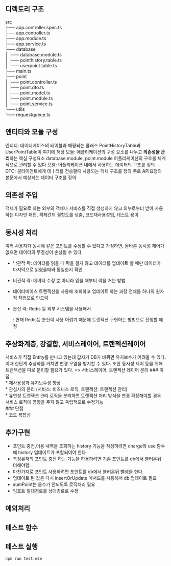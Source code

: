 ## 디렉토리 구조
src    
├── app.controller.spec.ts   
├── app.controller.ts   
├── app.module.ts   
├── app.service.ts   
├── database   
│   ├── database.module.ts   
│   ├── pointhistory.table.ts   
│   └── userpoint.table.ts   
├── main.ts   
├── point   
│   ├── point.controller.ts   
│   ├── point.dto.ts   
│   ├── point.model.ts   
│   ├── point.module.ts   
│   └── point.service.ts   
└── utils   
    └── requestqueue.ts   

## 엔티티와 모듈 구성
엔티티:  데이터베이스의 테이블과 매핑되는 클래스 PointHistoryTable과 UserPointTable이 여기에 해당
모듈: 애플리케이션의 구성 요소를 나누고 **의존성을 관리**하는 핵심 구성요소 database.module, point.module
    어플리케이션의 구조를 체계적으로 관리할 수 있다
모델: 어플리케이션 내에서 사용하는 데이터의 구조를 정의
DTO: 클라이언트에게 데ㅣ터를 전송할때 사용되는 객체 구조를 정의 주로 API요청의 본문에서 예상되는 데이터 구조를 정의


## 의존성 주입
객체가 필요로 하는 외부의 객체나 서비스를 직접 생성하지 않고 외부로부터 받아 사용하는 디자인 패턴, 객체간의 결합도를 낮춤, 코드재사용성업, 테스트 용이


## 동시성 처리
여러 사용자가 동시에 같은 포인트를 수정할 수 있다고 가정하면,  올바른 동시성 제어가 없으면 데이터의 무결성이 손상될 수 있다
- 낙관적 락: 데이터를 읽을 때 락을 걸지 않고 데이터를 업데이트 할 때만 데이터가 마지막으로 읽혔을때와 동일한지 확인
- 비관적 락: 데이터 수정 뿐 아니라 읽을 때부터 락을 거는 방법
- 데이터베이스 트랜젝션을 사용해 조회하고 업데이트 하는 과정 전체를 하나의 원자적 작업으로 만드릭
- 분산 락: Redis 등 외부 시스템을 사용해서 

    : 현재 Redis등 분산락 사용 어렵기 때문에 트랜젝션 구현하는 방법으로 진행할 예정

## 추상화계층, 강결합, 서비스레이어, 트랜젝션레이어
서비스가 직접 Entity를 만나고 있는데 갑자기 DB가 바뀌면 유지보수가 어려울 수 있다.
이때 한단계 추상화를 거치면 변경 오염을 방지할 수 있다.
또한 동시성 제어 등을 위해 트랜젝션을 따로 분리할 필요가 있다.
 => 서비스레이어, 트랜젝션 레이어 분리
    ### 이점  
        * 재사용성과 유지보수성 향상  
        * 관심사의 분리 (서비스: 비즈니스 로직, 트랜젝션: 트랜젝션 관리)  
        * 유연성 트랜젝션 관리 로직을 분리하면 트랜젝션 처리 방식을 변경 확장해야할 경우 서비스 로직에 영향을 주지 않고 독립적으로 수정가능  
    ### 단점  
        * 코드 복잡성  



## 추가구현  
- 포인트 충전,이용 내역을 조회하는 history 기능을 작성하려면 charge와 use 함수에 history 업데이트가 포함되어야 한다   
- 특정유저의 포인트 충전 하는 기능을 하용하려면 기존 포인트를 db에서 불러온뒤 더해야함.   
- 마찬가지로 포인트 사용하려면 포인트를 db에서 불러온뒤 뺄셈을 한다.  
- 업데이트 된 값은 다시 insertOrUpdate 메서드를 사용해서 db 업데이트 필요  
- sumPoint는 음수가 안되도록 로직처리 필요  
- 임포트 절대경로를 상대경로로 수정  

## 예외처리

## 테스트 함수


## 테스트 실행
```npm run test:e2e```
